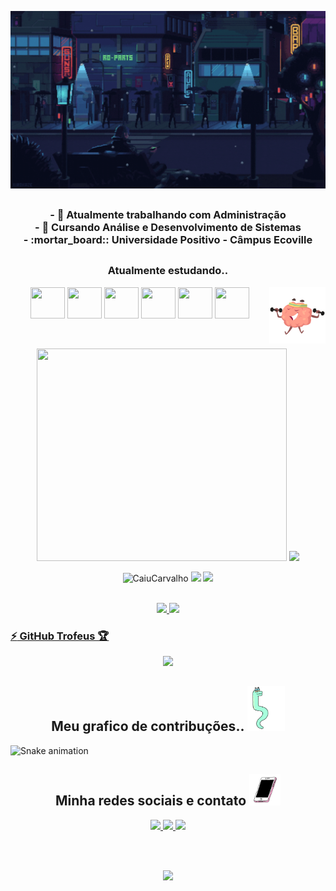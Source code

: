 <!-- fundo gif -->
<p align="center" width=200>
    <img src="https://github.com/CaiuCarvalho/CaiuCarvalho/blob/main/imagens/fundo_pronto_gif.gif" />
</p align="center">

##

<h3 align="center"> 
    - 🔭 Atualmente trabalhando com Administração <br/>
    - 🌱 Cursando Análise e Desenvolvimento de Sistemas<br>
    - :mortar_board:: Universidade Positivo - Câmpus Ecoville
</h3>

##

<!-- linguagens -->
<h3 align="center">Atualmente estudando..</h3>
    <img  align="right" src="https://github.com/CaiuCarvalho/CaiuCarvalho/blob/main/imagens/cerebro_malhante_giff.gif" width="90">
<p align="center">    
    <img src="https://cdn.jsdelivr.net/gh/devicons/devicon/icons/html5/html5-plain-wordmark.svg"/ width=55 height=50>
    <img src="https://cdn.jsdelivr.net/gh/devicons/devicon/icons/css3/css3-plain-wordmark.svg" / width=55 height=50>
    <img src="https://cdn.jsdelivr.net/gh/devicons/devicon/icons/javascript/javascript-plain.svg" / width=55 height=50>
    <img src="https://cdn.jsdelivr.net/gh/devicons/devicon/icons/mysql/mysql-plain-wordmark.svg" / width=55 height=50>
    <img src="https://cdn.jsdelivr.net/gh/devicons/devicon/icons/python/python-original-wordmark.svg" / width=55 height=50>
    <img src="https://cdn.jsdelivr.net/gh/devicons/devicon/icons/php/php-plain.svg" / width=55 height=50>
</p><br>



<!-- gifs prgramando -->
<p align="center">
    <img src="https://github.com/CaiuCarvalho/README/blob/main/imagens/me.gif" width=400 height=340>
    <img src="https://github.com/CaiuCarvalho/README/blob/main/imagens/new.gif" height=340>
</p>

<!-- contador de commits, views e repositorios-->
<p align="center">
 <img src="https://komarev.com/ghpvc/?username=CaiuCarvalho" alt="CaiuCarvalho" /> 
 <img src="https://badges.pufler.dev/repos/CaiuCarvalho"/>
 <img src="https://badges.pufler.dev/commits/monthly/ritik307" />
</p>
<br/>

<!-- github status
<div>
  <a href="https://github.com/CaiuCarvalho">
    <img height="180em" src="https://github-readme-stats.vercel.app/api?username=CaiuCarvalho&show_icons=false&theme=dracula&include_all_commits=true&count_private=true"/>
    <img height="180em" src="https://github-readme-stats.vercel.app/api/top-langs/?username=CaiuCarvalho&theme=dracula"/>
  </a> 
</div>

<a href=" https://github.com/CaiuCarvalho/github-readme-stats"> 
  <img align="center" src="https://github-readme-stats.vercel.app/api?username=CaiuCarvalho&show_icons=false&theme=dracula&include_all_commits=true&count_private=true"/>
 </a> 
<a href="https://github.com/CaiuCarvalho/convoychat"> 
  <img align="center" src="https://github-readme-stats.vercel.app/api/top-langs/?username=CaiuCarvalho&theme=dracula"/>
 </a>
-->
<div align="center">
    <a href="https://github.com/CaiuCarvalho">
    <img  height="180px" src="https://github-readme-stats.vercel.app/api?username=CaiuCarvalho&show_icons=true&theme=dracula&include_all_commits=true&count_private=true"/>
    <img height="120px" src="https://github-readme-stats.vercel.app/api/top-langs/?username=CaiuCarvalho&     layout=compact&langs_count=7&theme=dracula"/>
</div>
    
<!-- trofeus -->  
### :zap: GitHub Trofeus 🏆

<p align="center">
  <a href="https://github.com/ryo-ma/github-profile-trophy" target="_blank">
    <img src="https://github-profile-trophy.vercel.app/?username=CaiuCarvalho&column=8&margin-w=15&margin-h=15&no-bg=true&no-frame=true&theme=juicyfresh"/>
  </a>
</p> 
  
##  
  
<!-- snake game eat commits -->  
<h2 align="center">Meu grafico de contribuções.. <img src="https://github.com/CaiuCarvalho/CaiuCarvalho/blob/main/imagens/gif_cobrinha.gif" width="60"></h2>
  
  ![Snake animation](https://github.com/CaiuCarvalho/CaiuCarvalho/blob/output/github-contribution-grid-snake.svg)
       


<!-- redes sociais e contatos -->
<div align="center">
    <h2 align="center">Minha redes sociais e contato <img src="https://github.com/CaiuCarvalho/CaiuCarvalho/blob/main/imagens/gif_celular" width=50></h2>
        <a href="https://www.instagram.com/qaio_lu" target="_blank">
            <img src="https://img.shields.io/badge/Instagram-E4405F?style=for-the-badge&logo=instagram&logoColor=white" target="_blank">
        </a>
        <a href="https://www.linkedin.com/in/caio-luiz-fernandes-de-carvalho-6a180720b" target="_blank">
            <img src="https://img.shields.io/badge/LinkedIn-0077B5?style=for-the-badge&logo=linkedin&logoColor=white">   
        </a>
        <a href="mailto:caiu.lfc@gmail.com" target="_blank">
            <img src="https://img.shields.io/badge/Gmail-D14836?style=for-the-badge&logo=gmail&logoColor=white" target="_blank"> 
        </a>
</div>
    
    
<br><br>    
<p align="center"><img src="https://github.com/CaiuCarvalho/CaiuCarvalho/blob/main/imagens/isso_é_tudo.gif"></p>
  
